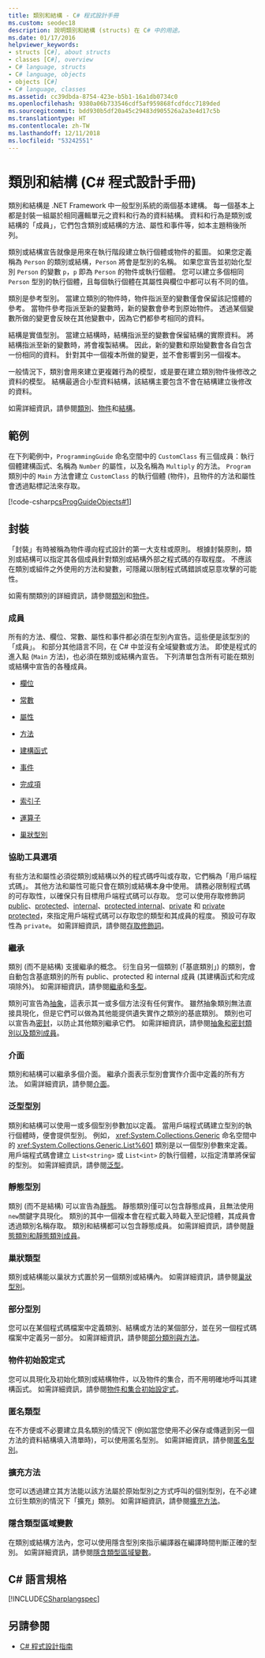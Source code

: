 ```yaml
---
title: 類別和結構 - C# 程式設計手冊
ms.custom: seodec18
description: 說明類別和結構 (structs) 在 C# 中的用途。
ms.date: 01/17/2016
helpviewer_keywords:
- structs [C#], about structs
- classes [C#], overview
- C# language, structs
- C# language, objects
- objects [C#]
- C# language, classes
ms.assetid: cc39dbda-8754-423e-b5b1-16a1db0734c0
ms.openlocfilehash: 9380a06b733546cdf5af959868fcdfdcc7189ded
ms.sourcegitcommit: bdd930b5df20a45c29483d905526a2a3e4d17c5b
ms.translationtype: HT
ms.contentlocale: zh-TW
ms.lasthandoff: 12/11/2018
ms.locfileid: "53242551"
---
```

# <a name="classes-and-structs-c-programming-guide"></a>類別和結構 (C# 程式設計手冊)
類別和結構是 .NET Framework 中一般型別系統的兩個基本建構。 每一個基本上都是封裝一組屬於相同邏輯單元之資料和行為的資料結構。 資料和行為是類別或結構的「成員」，它們包含類別或結構的方法、屬性和事件等，如本主題稍後所列。  
  
 類別或結構宣告就像是用來在執行階段建立執行個體或物件的藍圖。 如果您定義稱為 `Person` 的類別或結構，`Person` 將會是型別的名稱。 如果您宣告並初始化型別 `Person` 的變數 `p`，`p` 即為 `Person` 的物件或執行個體。 您可以建立多個相同 `Person` 型別的執行個體，且每個執行個體在其屬性與欄位中都可以有不同的值。  
  
 類別是參考型別。 當建立類別的物件時，物件指派至的變數僅會保留該記憶體的參考。 當物件參考指派至新的變數時，新的變數會參考到原始物件。 透過某個變數所做的變更會反映在其他變數中，因為它們都參考相同的資料。  
  
 結構是實值型別。 當建立結構時，結構指派至的變數會保留結構的實際資料。 將結構指派至新的變數時，將會複製結構。 因此，新的變數和原始變數會各自包含一份相同的資料。 針對其中一個複本所做的變更，並不會影響到另一個複本。  
  
 一般情況下，類別會用來建立更複雜行為的模型，或是要在建立類別物件後修改之資料的模型。 結構最適合小型資料結構，該結構主要包含不會在結構建立後修改的資料。  
  
 如需詳細資訊，請參閱[類別](../../../csharp/programming-guide/classes-and-structs/classes.md)、[物件](../../../csharp/programming-guide/classes-and-structs/objects.md)和[結構](../../../csharp/programming-guide/classes-and-structs/structs.md)。  
  
## <a name="example"></a>範例  
 在下列範例中，`ProgrammingGuide` 命名空間中的 `CustomClass` 有三個成員：執行個體建構函式、名稱為 `Number` 的屬性，以及名稱為 `Multiply` 的方法。 `Program` 類別中的 `Main` 方法會建立 `CustomClass` 的執行個體 (物件)，且物件的方法和屬性會透過點標記法來存取。
  
 [!code-csharp[csProgGuideObjects#1](../../../../samples/snippets/csharp/programming-guide/classes-and-structs/class1.cs#1)]  
  
## <a name="encapsulation"></a>封裝  
 「封裝」有時被稱為物件導向程式設計的第一大支柱或原則。 根據封裝原則，類別或結構可以指定其各個成員針對類別或結構外部之程式碼的存取程度。 不應該在類別或組件之外使用的方法和變數，可隱藏以限制程式碼錯誤或惡意攻擊的可能性。  
  
 如需有關類別的詳細資訊，請參閱[類別](../../../csharp/programming-guide/classes-and-structs/classes.md)和[物件](../../../csharp/programming-guide/classes-and-structs/objects.md)。  
  
### <a name="members"></a>成員  
 所有的方法、欄位、常數、屬性和事件都必須在型別內宣告。這些便是該型別的「成員」。 和部分其他語言不同，在 C# 中並沒有全域變數或方法。 即使是程式的進入點 (`Main` 方法)，也必須在類別或結構內宣告。 下列清單包含所有可能在類別或結構中宣告的各種成員。  
  
-   [欄位](../../../csharp/programming-guide/classes-and-structs/fields.md)  
  
-   [常數](../../../csharp/programming-guide/classes-and-structs/constants.md)  
  
-   [屬性](../../../csharp/programming-guide/classes-and-structs/properties.md)  
  
-   [方法](../../../csharp/programming-guide/classes-and-structs/methods.md)  
  
-   [建構函式](../../../csharp/programming-guide/classes-and-structs/constructors.md)  
  
-   [事件](../../../csharp/programming-guide/events/index.md)  
  
-   [完成項](../../../csharp/programming-guide/classes-and-structs/destructors.md)  
  
-   [索引子](../../../csharp/programming-guide/indexers/index.md)  
  
-   [運算子](../../../csharp/programming-guide/statements-expressions-operators/operators.md)  
  
-   [巢狀型別](../../../csharp/programming-guide/classes-and-structs/nested-types.md)  
  
### <a name="accessibility"></a>協助工具選項  
 有些方法和屬性必須從類別或結構以外的程式碼呼叫或存取，它們稱為「用戶端程式碼」。 其他方法和屬性可能只會在類別或結構本身中使用。 請務必限制程式碼的可存取性，以確保只有目標用戶端程式碼可以存取。 您可以使用存取修飾詞 [public](../../../csharp/language-reference/keywords/public.md)、[protected](../../../csharp/language-reference/keywords/protected.md)、[internal](../../../csharp/language-reference/keywords/internal.md)、[protected internal](../../../csharp/language-reference/keywords/protected-internal.md)、[private](../../../csharp/language-reference/keywords/private.md) 和 [private protected](../../../csharp/language-reference/keywords/private-protected.md)，來指定用戶端程式碼可以存取您的類型和其成員的程度。 預設可存取性為 `private`。 如需詳細資訊，請參閱[存取修飾詞](../../../csharp/programming-guide/classes-and-structs/access-modifiers.md)。  
  
### <a name="inheritance"></a>繼承  
 類別 (而不是結構) 支援繼承的概念。 衍生自另一個類別 (「基底類別」) 的類別，會自動包含基底類別的所有 public、protected 和 internal 成員 (其建構函式和完成項除外)。 如需詳細資訊，請參閱[繼承](../../../csharp/programming-guide/classes-and-structs/inheritance.md)和[多型](../../../csharp/programming-guide/classes-and-structs/polymorphism.md)。  
  
 類別可宣告為[抽象](../../../csharp/language-reference/keywords/abstract.md)，這表示其一或多個方法沒有任何實作。 雖然抽象類別無法直接具現化，但是它們可以做為其他能提供遺失實作之類別的基底類別。 類別也可以宣告為[密封](../../../csharp/language-reference/keywords/sealed.md)，以防止其他類別繼承它們。 如需詳細資訊，請參閱[抽象和密封類別以及類別成員](../../../csharp/programming-guide/classes-and-structs/abstract-and-sealed-classes-and-class-members.md)。  
  
### <a name="interfaces"></a>介面  
 類別和結構可以繼承多個介面。 繼承介面表示型別會實作介面中定義的所有方法。 如需詳細資訊，請參閱[介面](../../../csharp/programming-guide/interfaces/index.md)。  
  
### <a name="generic-types"></a>泛型型別  
 類別和結構可以使用一或多個型別參數加以定義。 當用戶端程式碼建立型別的執行個體時，便會提供型別。 例如， <xref:System.Collections.Generic> 命名空間中的 <xref:System.Collections.Generic.List%601> 類別是以一個型別參數來定義。 用戶端程式碼會建立 `List<string>` 或 `List<int>` 的執行個體，以指定清單將保留的型別。 如需詳細資訊，請參閱[泛型](../../../csharp/programming-guide/generics/index.md)。  
  
### <a name="static-types"></a>靜態型別  
 類別 (而不是結構) 可以宣告為[靜態](../../../csharp/language-reference/keywords/static.md)。 靜態類別僅可以包含靜態成員，且無法使用`new`關鍵字具現化。 類別的其中一個複本會在程式載入時載入至記憶體，其成員會透過類別名稱存取。 類別和結構都可以包含靜態成員。 如需詳細資訊，請參閱[靜態類別和靜態類別成員](../../../csharp/programming-guide/classes-and-structs/static-classes-and-static-class-members.md)。  
  
### <a name="nested-types"></a>巢狀類型  
 類別或結構能以巢狀方式置於另一個類別或結構內。 如需詳細資訊，請參閱[巢狀型別](../../../csharp/programming-guide/classes-and-structs/nested-types.md)。  
  
### <a name="partial-types"></a>部分型別  
 您可以在某個程式碼檔案中定義類別、結構或方法的某個部分，並在另一個程式碼檔案中定義另一部分。 如需詳細資訊，請參閱[部分類別與方法](../../../csharp/programming-guide/classes-and-structs/partial-classes-and-methods.md)。  
  
### <a name="object-initializers"></a>物件初始設定式  
 您可以具現化及初始化類別或結構物件，以及物件的集合，而不用明確地呼叫其建構函式。 如需詳細資訊，請參閱[物件和集合初始設定式](../../../csharp/programming-guide/classes-and-structs/object-and-collection-initializers.md)。  
  
### <a name="anonymous-types"></a>匿名類型  
 在不方便或不必要建立具名類別的情況下 (例如當您使用不必保存或傳遞到另一個方法的資料結構填入清單時)，可以使用匿名型別。 如需詳細資訊，請參閱[匿名型別](../../../csharp/programming-guide/classes-and-structs/anonymous-types.md)。  
  
### <a name="extension-methods"></a>擴充方法  
 您可以透過建立其方法能以該方法屬於原始型別之方式呼叫的個別型別，在不必建立衍生類別的情況下「擴充」類別。 如需詳細資訊，請參閱[擴充方法](../../../csharp/programming-guide/classes-and-structs/extension-methods.md)。  
  
### <a name="implicitly-typed-local-variables"></a>隱含類型區域變數  
 在類別或結構方法內，您可以使用隱含型別來指示編譯器在編譯時間判斷正確的型別。 如需詳細資訊，請參閱[隱含類型區域變數](../../../csharp/programming-guide/classes-and-structs/implicitly-typed-local-variables.md)。  
  
## <a name="c-language-specification"></a>C# 語言規格  
 [!INCLUDE[CSharplangspec](~/includes/csharplangspec-md.md)]  
  
## <a name="see-also"></a>另請參閱

- [C# 程式設計指南](../../../csharp/programming-guide/index.md)
